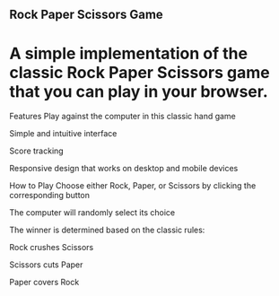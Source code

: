 ## Rock Paper Scissors Game

# A simple implementation of the classic Rock Paper Scissors game that you can play in your browser.

Features
Play against the computer in this classic hand game

Simple and intuitive interface

Score tracking

Responsive design that works on desktop and mobile devices

How to Play
Choose either Rock, Paper, or Scissors by clicking the corresponding button

The computer will randomly select its choice

The winner is determined based on the classic rules:

Rock crushes Scissors

Scissors cuts Paper

Paper covers Rock

